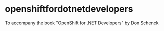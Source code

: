 # openshiftfordotnetdevelopers
To accompany the book "OpenShift for .NET Developers" by Don Schenck
